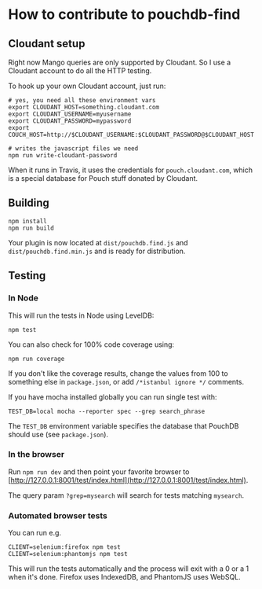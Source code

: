 How to contribute to pouchdb-find
=======

Cloudant setup
-------

Right now Mango queries are only supported by Cloudant. So I use a Cloudant account to do all the HTTP testing.

To hook up your own Cloudant account, just run:

```
# yes, you need all these environment vars
export CLOUDANT_HOST=something.cloudant.com
export CLOUDANT_USERNAME=myusername
export CLOUDANT_PASSWORD=mypassword
export COUCH_HOST=http://$CLOUDANT_USERNAME:$CLOUDANT_PASSWORD@$CLOUDANT_HOST

# writes the javascript files we need
npm run write-cloudant-password
```

When it runs in Travis, it uses the credentials for `pouch.cloudant.com`, which is a special database for Pouch stuff donated by Cloudant.

Building
----
    npm install
    npm run build

Your plugin is now located at `dist/pouchdb.find.js` and `dist/pouchdb.find.min.js` and is ready for distribution.

Testing
----

### In Node

This will run the tests in Node using LevelDB:

    npm test
    
You can also check for 100% code coverage using:

    npm run coverage

If you don't like the coverage results, change the values from 100 to something else in `package.json`, or add `/*istanbul ignore */` comments.


If you have mocha installed globally you can run single test with:
```
TEST_DB=local mocha --reporter spec --grep search_phrase
```

The `TEST_DB` environment variable specifies the database that PouchDB should use (see `package.json`).

### In the browser

Run `npm run dev` and then point your favorite browser to [http://127.0.0.1:8001/test/index.html](http://127.0.0.1:8001/test/index.html).

The query param `?grep=mysearch` will search for tests matching `mysearch`.

### Automated browser tests

You can run e.g.

    CLIENT=selenium:firefox npm test
    CLIENT=selenium:phantomjs npm test

This will run the tests automatically and the process will exit with a 0 or a 1 when it's done. Firefox uses IndexedDB, and PhantomJS uses WebSQL.
